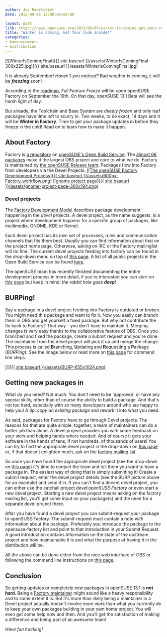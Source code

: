 ```yaml
---
author: Jos Poortvliet
date: 2013-09-05 12:00:05+00:00

layout: post
link: https://news.opensuse.org/2013/09/05/winter-is-coming-get-your-code-inside/
title: "Winter is Coming, Get Your Code Inside!"
categories:
- Announcements
- Distribution
---
```

[![WinterIsComingFinal]({{ site.baseurl }}/assets/WinterIsComingFinal-300x225.jpg)]({{ site.baseurl }}/assets/WinterIsComingFinal.jpg)


It is already September! _Haven't you noticed?_ Bad weather is coming, it will be **_freezing_** soon!

According to the [roadmap](https://en.opensuse.org/openSUSE:Roadmap), _Full Feature Freeze_ will be upon openSUSE Factory on September the 19th. On that day, openSUSE 13.1 Beta will see the harsh light of day.

But already, the Toolchain and Base System are _deeply frozen_ and only leaf packages have time left to scurry in. Two weeks, to be exact, 14 days and it will be **Winter in Factory**. Time to get your package updates in before they freeze in the cold! Read on to learn how to make it happen.<!-- more -->
<!-- more -->


## About Factory


Factory is [a repository](https://build.opensuse.org/project/show?project=openSUSE%3AFactory) on [openSUSE's Open Build Service](http://build.opensuse.org). The [almost 6K packages](https://build.opensuse.org/project/packages?project=openSUSE%3AFactory) make it the largest OBS project and core to what we do. Factory is maintained by [the openSUSE Release team](http://en.opensuse.org/openSUSE:Release_team). Packages flow into Factory from developers via the Devel Projects.
[![The openSUSE Factory Development Process]({{ site.baseurl }}/assets/600px-Factory_workflow.png)](https://news.opensuse.org/2011/09/27/get-your-package-in-factory-for-12-1/600px-factory_workflow/)
[![gnome project page]({{ site.baseurl }}/assets/gnome-project-page-300x194.png)](https://news.opensuse.org/2011/09/27/get-your-package-in-factory-for-12-1/gnome-project-page/)


### Devel projects


The [Factory Development Model](http://en.opensuse.org/openSUSE:Factory_development_model) describes package development happening in the _devel projects_. A devel project, as the name suggests, is a project where development happens for a specific group of packages, like multimedia, GNOME, KDE or Kernel.

Each devel project has its own set of processes, rules and communication channels that fits them best. Usually you can find information about that on the project home page. Otherwise, asking on IRC or the Factory mailinglist will do fine. The current devel projects feeding into factory can be found in the drop-down menu on top of [this page](https://build.opensuse.org/stage/project/status?project=openSUSE%3AFactory). A list of all public projects in the Open Build Service can be found [here](https://build.opensuse.org/project/list_public).

The openSUSE team has recently finished documenting the entire development process in more detail, if you're interested you can start on [this page](https://en.opensuse.org/openSUSE:Development_Process) but keep in mind: _the rabbit hole goes **deep**!_


## BURPing!


Say a package in a devel project feeding into Factory is outdated or broken. You might need this package and want to fix it. Now you easily can branch them in OBS and get yourself a fixed package. But why not contribute the fix back to Factory? That way - you don't have to maintain it. Merging changes is very easy thanks to the collaborative feature of OBS. Once you branched and fixed the package, create a submit request and you're done. The maintainer from the devel project will pick it up and merge the change. This process is called **B**ranching, **U**pdating and **R**equesting a **P**ackage (_BURPing_). See the image below or read more on [this page](http://en.opensuse.org/openSUSE:How_to_contribute_to_Factory#How_to_submit_a_fix_to_a_package) for command line steps.

[![]({{ site.baseurl }}/assets/BURP-655x1024.png)](https://news.opensuse.org/2011/09/27/get-your-package-in-factory-for-12-1/burp/)


## Getting new packages in


What do you need? Not much. You don't need to be 'approved' or have any special skills, other than of course the ability to build a package. And that's not too hard, especially with so many developers around who are happy to help you! A tip: _copy an existing package_ and rework it into what you need.

As said, packages for Factory have to go through Devel projects. The reasons for that are quite simple: together, a team of maintainers can do a better job than alone. A devel project provides you with some feedback on your work and helping hands where needed. And of course it gets your software in the hands of tens, if not hundreds, of thousands of users! You can try to find the appropriate devel project in the drop-down on [this page](https://build.opensuse.org/stage/project/status?project=openSUSE%3AFactory) or, if that doesn't enlighten much, ask on the [factory mailing list](http://lists.opensuse.org/opensuse-factory/).

So once you have found the appropriate devel project (see the drop-down on [this page](https://build.opensuse.org/stage/project/status?project=openSUSE%3AFactory)) it's time to contact the team and tell them you want to have a package in. The easiest way of doing that is simply submitting it! Create a submit request, enter the devel project details (see the BURP picture above for an example) and send it in. If you can't find a decent devel project, you can either use the catchall project _devel:openSUSE:Factory_ or even start a new devel project. Starting a new devel project means asking on the factory mailing list, you'll get some input on your package(s) and the need for a separate devel project there.

After you have found a devel project you can submit-request your package to openSUSE:Factory. The submit-request must contain a note with information about the package. Preferably you introduce the package to the opensuse-factory list and point to that introduction in your Submit Request. A good introduction contains information on the state of the upstream project and how maintainable it is and what the purpose of having it in the distribution will be.

All the above can be done either from the nice web interface of OBS or following the command line instructions on [this page](http://en.opensuse.org/openSUSE:How_to_contribute_to_Factory#How_to_add_a_new_package_to_Factory).


## Conclusion


So getting updates or completely new packages in openSUSE 13.1 is **not hard**. Being a [Factory maintainer](http://en.opensuse.org/openSUSE:Duties_and_rights_of_a_Factory_maintainer) might sound like a heavy responsibility and to some extent it is. But it's more than likely being a maintainer in a Devel project actually doesn't involve more work than what you currently do to keep your own packages building in your own home project. You will even get some help now and then. And you'll get the satisfaction of making a difference and being part of an awesome team!

_Have fun hacking!_		
